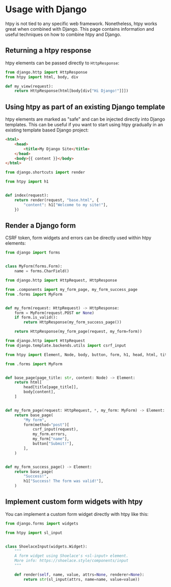 # Usage with Django

htpy is not tied to any specific web framework. Nonetheless, htpy works great
when combined with Django. This page contains information and useful techniques
on how to combine htpy and Django.

## Returning a htpy response
htpy elements can be passed directly to `HttpResponse`:

```py title="views.py"
from django.http import HttpResponse
from htpy import html, body, div

def my_view(request):
    return HttpResponse(html[body[div["Hi Django!"]]])
```

## Using htpy as part of an existing Django template

htpy elements are marked as "safe" and can be injected directly into Django
templates. This can be useful if you want to start using htpy gradually in an
existing template based Django project:

```html title="base.html"
<html>
    <head>
        <title>My Django Site</title>
    </head>
    <body>{{ content }}</body>
</html>
```

```py title="views.py"
from django.shortcuts import render

from htpy import h1


def index(request):
    return render(request, "base.html", {
        "content": h1["Welcome to my site!"],
    })
```

## Render a Django form

CSRF token, form widgets and errors can be directly used within htpy elements:

```py title="forms.py"
from django import forms


class MyForm(forms.Form):
    name = forms.CharField()
```

```py title="views.py"
from django.http import HttpRequest, HttpResponse

from .components import my_form_page, my_form_success_page
from .forms import MyForm


def my_form(request: HttpRequest) -> HttpResponse:
    form = MyForm(request.POST or None)
    if form.is_valid():
        return HttpResponse(my_form_success_page())

    return HttpResponse(my_form_page(request, my_form=form))

```

```py title="components.py"
from django.http import HttpRequest
from django.template.backends.utils import csrf_input

from htpy import Element, Node, body, button, form, h1, head, html, title

from .forms import MyForm


def base_page(page_title: str, content: Node) -> Element:
    return html[
        head[title[page_title]],
        body[content],
    ]


def my_form_page(request: HttpRequest, *, my_form: MyForm) -> Element:
    return base_page(
        "My form",
        form(method="post")[
            csrf_input(request),
            my_form.errors,
            my_form["name"],
            button["Submit!"],
        ],
    )


def my_form_success_page() -> Element:
    return base_page(
        "Success!",
        h1["Success! The form was valid!"],
    )
```


## Implement custom form widgets with htpy

You can implement a custom form widget directly with htpy like this:

```py title="widgets.py"
from django.forms import widgets

from htpy import sl_input


class ShoelaceInput(widgets.Widget):
    """
    A form widget using Shoelace's <sl-input> element.
    More info: https://shoelace.style/components/input
    """

    def render(self, name, value, attrs=None, renderer=None):
        return str(sl_input(attrs, name=name, value=value))
```
